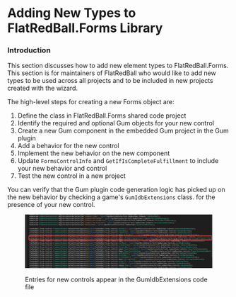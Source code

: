 # Adding New Types to FlatRedBall.Forms Library

### Introduction

This section discusses how to add new element types to FlatRedBall.Forms. This section is for maintainers of FlatRedBall who would like to add new types to be used across all projects and to be included in new projects created with the wizard.

The high-level steps for creating a new Forms object are:

1. Define the class in FlatRedBall.Forms shared code project
2. Identify the required and optional Gum objects for your new control
3. Create a new Gum component in the embedded Gum project in the Gum plugin
4. Add a behavior for the new control
5. Implement the new behavior on the new component
6. Update `FormsControlInfo` and `GetIfIsCompleteFulfillment` to include your new behavior and control
7. Test the new control in a new project

You can verify that the Gum plugin code generation logic has picked up on the new behavior by checking a game's `GumIdbExtensions` class. for the presence of your new control.

<figure><img src="../../../.gitbook/assets/image (9) (1) (1) (1).png" alt=""><figcaption><p>Entries for new controls appear in the GumIdbExtensions code file</p></figcaption></figure>

